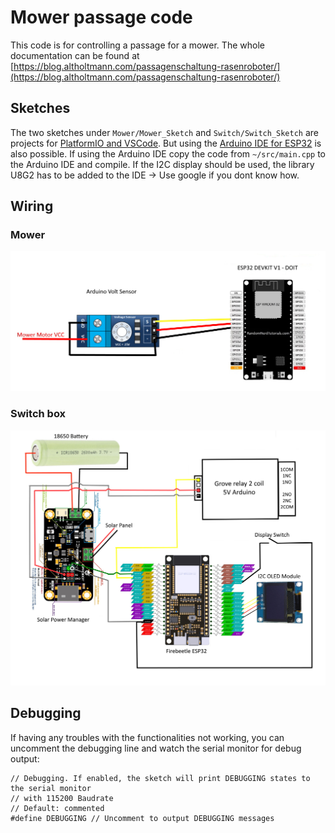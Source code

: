# Mower passage code

This code is for controlling a passage for a mower.
The whole documentation can be found at [https://blog.altholtmann.com/passagenschaltung-rasenroboter/](https://blog.altholtmann.com/passagenschaltung-rasenroboter/)

## Sketches
The two sketches under `Mower/Mower_Sketch` and `Switch/Switch_Sketch` are projects for [PlatformIO and VSCode](https://platformio.org/install/ide?install=vscode).
But using the [Arduino IDE for ESP32](https://randomnerdtutorials.com/installing-the-esp32-board-in-arduino-ide-windows-instructions/) is also possible. If using the
Arduino IDE copy the code from `~/src/main.cpp` to the Arduino IDE and compile. If the I2C display should be used, the library U8G2 has to be added to the IDE -> Use
google if you dont know how.

## Wiring
### Mower
![Mower wiring](Mower/mower_connectio_scheme.jpg "Mower connection scheme")
### Switch box
![Switch box wiring](Switch/switch_connection_scheme.jpg "Switch connection scheme")

## Debugging
If having any troubles with the functionalities not working, you can uncomment the debugging line and watch the serial monitor for debug output:
```
// Debugging. If enabled, the sketch will print DEBUGGING states to the serial monitor
// with 115200 Baudrate
// Default: commented
#define DEBUGGING // Uncomment to output DEBUGGING messages
```